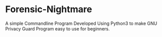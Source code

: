 # Forensic-Nightmare
A simple Commandline Program Developed Using Python3 to make GNU Privacy Guard Program easy to use for beginners.
